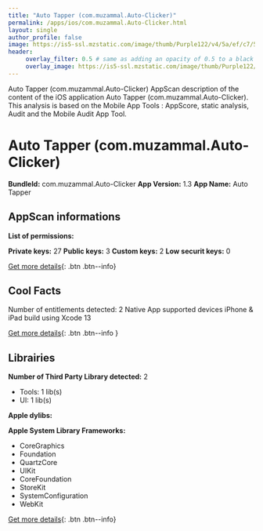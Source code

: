 ```yaml
---
title: "Auto Tapper (com.muzammal.Auto-Clicker)"
permalink: /apps/ios/com.muzammal.Auto-Clicker.html
layout: single
author_profile: false
image: https://is5-ssl.mzstatic.com/image/thumb/Purple122/v4/5a/ef/c7/5aefc76c-9807-95c0-7e75-00705f47982c/AppIcon-0-1x_U007emarketing-0-10-0-85-220.png/512x512bb.jpg
header: 
     overlay_filter: 0.5 # same as adding an opacity of 0.5 to a black background
     overlay_image: https://is5-ssl.mzstatic.com/image/thumb/Purple122/v4/5a/ef/c7/5aefc76c-9807-95c0-7e75-00705f47982c/AppIcon-0-1x_U007emarketing-0-10-0-85-220.png/512x512bb.jpg
---
```

Auto Tapper (com.muzammal.Auto-Clicker) AppScan description of the content of the iOS application Auto Tapper (com.muzammal.Auto-Clicker). This analysis is based on the Mobile App Tools : AppScore, static analysis, Audit and the Mobile Audit App Tool.

# Auto Tapper (com.muzammal.Auto-Clicker)

**BundleId:** com.muzammal.Auto-Clicker
**App Version:** 1.3
**App Name:** Auto Tapper


## AppScan informations 

**List of permissions:** 
  
  
**Private keys:** 27
**Public keys:** 3
**Custom keys:** 2
**Low securit keys:** 0
  
[Get more details](/pricing.html){: .btn .btn--info}

## Cool Facts

Number of entitlements detected: 2
Native App
supported devices iPhone & iPad
build using Xcode 13
  
[Get more details](/pricing.html){: .btn .btn--info }

## Librairies 
**Number of Third Party Library detected:** 2
- Tools: 1 lib(s)
- UI: 1 lib(s)


**Apple dylibs:**


**Apple System Library Frameworks:**
- CoreGraphics
- Foundation
- QuartzCore
- UIKit
- CoreFoundation
- StoreKit
- SystemConfiguration
- WebKit


  
[Get more details](/pricing.html){: .btn .btn--info}

